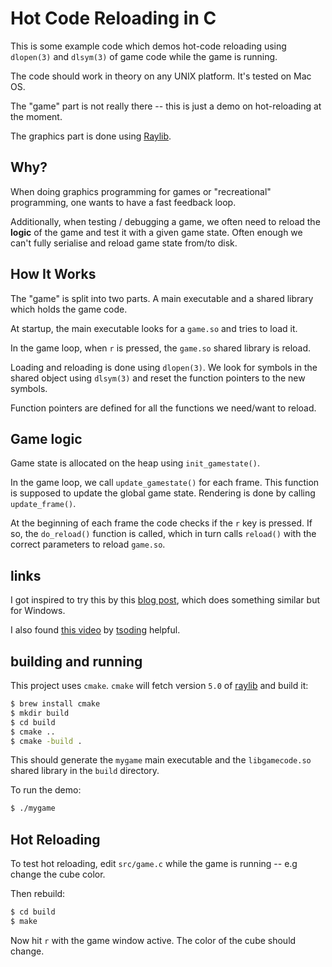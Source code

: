 # Hot Code Reloading in C

This is some example code which demos hot-code reloading
using `dlopen(3)` and `dlsym(3)` of game code while the game
is running.

The code should work in theory on any UNIX platform.  It's
tested on Mac OS.

The "game" part is not really there -- this is just a demo
on hot-reloading at the moment.

The graphics part is done using [Raylib](https://www.raylib.com).

## Why?

When doing graphics programming for games or "recreational"
programming, one wants to have a fast feedback loop.

Additionally, when testing / debugging a game, we often need
to reload the **logic** of the game and test it with a given
game state.  Often enough we can't fully serialise and reload
game state from/to disk.

## How It Works

The "game" is split into two parts.  A main executable and a
shared library which holds the game code.

At startup, the main executable looks for a `game.so` and tries
to load it.

In the game loop, when `r` is pressed, the `game.so` shared library
is reload.

Loading and reloading is done using `dlopen(3)`.  We look for
symbols in the shared object using `dlsym(3)` and reset the function
pointers to the new symbols.

Function pointers are defined for all the functions we need/want to
reload.

## Game logic

Game state is allocated on the heap using `init_gamestate()`.

In the game loop, we call `update_gamestate()` for each frame.  This
function is supposed to update the global game state.  Rendering is
done by calling `update_frame()`.

At the beginning of each frame the code checks if the `r` key is
pressed.  If so, the `do_reload()` function is called, which in turn
calls `reload()` with the correct parameters to reload `game.so`.

## links

I got inspired to try this by this [blog post](https://medium.com/@TheElkantor/how-to-add-hot-reload-to-your-raylib-proj-in-c-698caa33eb74), which does something similar but for Windows.

I also found [this video](https://youtu.be/Y57ruDOwH1g) by [tsoding](https://www.youtube.com/tsoding) helpful.

## building and running

This project uses `cmake`.  `cmake` will fetch version `5.0` of
[raylib](https://www.raylib.com) and build it:

``` bash
$ brew install cmake
$ mkdir build
$ cd build
$ cmake ..
$ cmake -build .
```

This should generate the `mygame` main executable and the `libgamecode.so` shared library in the `build` directory.

To run the demo:

``` bash
$ ./mygame
```

## Hot Reloading

To test hot reloading, edit `src/game.c` while the game
is running -- e.g change the cube color.

Then rebuild:

``` bash
$ cd build
$ make
```

Now hit `r` with the game window active.  The color of the cube
should change.

